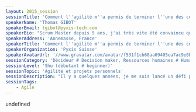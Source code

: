 ```yaml
---
layout: 2015_session
sessionTitle: 'Comment l''agilité m''a permis de terminer l''une des courses les plus dures au monde'
speakerName: 'Thomas GIBOT'
speakerEmail: tgibot@pyxis-tech.com
speakerBio: "Scrum Master depuis 5 ans, j'ai très vite été convaincu que l'agilité, en plus d'avoir une efficacité certaine dans un contexte professionnel, pouvait également me permettre de m'engager dans des projets personnels complexes avec beaucoup plus de sérénité et d'efficacité.\n\nJ'ai essayé, beaucoup, raté, souvent, mais je me suis adapté au mieux pour parvenir aujourd'hui à profiter des avantages de l'agilité dans un domaine aussi complexe que celui de la préparation de courses de type \"Ultra trail\". Je n'aurais jamais pensé que l'agilité me permettrait de m'organiser, de m'impliquer, de m'adapter pour obtenir ce qui avait de la valeur pour moi: finir cette course de 160km..."
speakerAddress: 'Annemasse, France'
speakerTitle: 'Comment l''agilité m''a permis de terminer l''une des courses les plus dures au monde'
speakerOrganization: 'Pyxis Suisse'
speakerAvatarUrl: '//www.gravatar.com/avatar/f531f1cb68aa09405ea7ac9e0b95a519?size=200&default=mm'
sessionCategory: 'Décideur # Decision maker, Ressources humaines # Human resources, Encadrement, coach # Trainer, mentor, coach, Architecte # Architect, Développeur # Developer, Designer, Data scientist, Autre # Other'
sessionLevel: 'Shu (débutant # beginner)'
sessionTopic: 'Agilité et projets personnels'
sessionDescription: "Il y a quelques années, je me suis lancé un défi personnel assez fou: finir l'une des courses de montagnes les plus dures au monde. Au menu, près de 170 kilomètres et plus de 10.000 m de dénivelé positif, en respectant la barrière horaire de 50h imposée par l'organisation. Voilà pour le contexte.\nEn me lançant dans cette aventure, je n'avais pas beaucoup de certitudes , si ce n'est celle-ci: ce sera un projet très long, complexe, beaucoup de facteurs pourront influer sur le résultat, mes disponibilité vont fluctuer, je vais devoir tenter, m'adapter, essayer de m'améliorer, etc. Alors que je faisais cette liste, il y eût alors comme une évidence. J'avais l'impression d'être en train de présenter à un client toutes les problématiques que l'agilité permettait d'adresser...\n\nA partir de cet instant, j'ai totalement changé ma manière d'appréhender mon projet et me suis posé la question suivante: Comment je l'organiserai s'il s'agissait d'un projet que je mènerai avec des méthodes agiles?\nEt si ma préparation de 2 ans pouvait être découpée en sprints de 2 semaines? Et si j'avais besoin d'un product owner pour m'indiquer sur quoi travailler et fixer les priorités de mon entrainement?  Et si je fixais des revues de sprint où je devrais démontrer que le travail accompli durant les dernières semaines est \"terminé\"? Et si je me fixais des jalons à la fin de releases? \nAutant de questions qui prennent du sens dans un contexte de course à pied: un coach comme PO, un programme d'entrainement comme sprint backlog, une course de préparation comme revue...\n\nCette expérience m'a permis de réaliser à quel point les méthodes agiles m'avait permis d'aborder plus sereinement et efficacement un projet qui était complexe et je reste convaincu qu'elles peuvent le permettre dans beaucoup d'autres domaines."
sessionTags:
    - Agile
---
```


undefined
